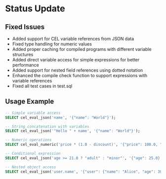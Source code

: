 # Status Update

## Fixed Issues

- Added support for CEL variable references from JSON data
- Fixed type handling for numeric values
- Added proper caching for compiled programs with different variable structures
- Added direct variable access for simple expressions for better performance
- Added support for nested field references using dotted notation
- Enhanced the compile check function to support expressions with variable references
- Fixed all test cases in test.sql

## Usage Example

```sql
-- Simple variable access
SELECT cel_eval_json('name', '{"name": "World"}');

-- String concatenation with variables
SELECT cel_eval_json('"Hello " + name', '{"name": "World"}');

-- Numeric operations
SELECT cel_eval_numeric('price * (1.0 - discount)', '{"price": 100.0, "discount": 0.15}');

-- Conditional expression
SELECT cel_eval_json('age >= 21.0 ? "adult" : "minor"', '{"age": 25.0}');

-- Nested object access
SELECT cel_eval_json('user.name', '{"user": {"name": "Alice", "age": 30}}');
```


